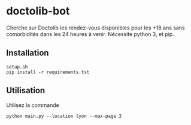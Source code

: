 # doctolib-bot

Cherche sur Doctolib les rendez-vous disponibles pour les +18 ans sans comorbidités dans les 24 heures à venir.
Nécessite python 3, et pip.

## Installation

```
setup.sh
pip install -r requirements.txt
```

## Utilisation
Utilisez la commande
```
python main.py --location lyon --max-page 3
```